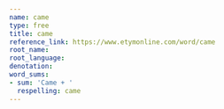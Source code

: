 ```yaml
---
name: came
type: free
title: came
reference_link: https://www.etymonline.com/word/came
root_name: 
root_language: 
denotation: 
word_sums:
- sum: 'Came + '
  respelling: came
---
```

